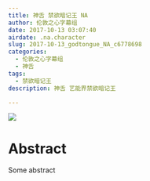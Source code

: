 ```yaml
---
title: 神舌 禁欲暗记王 NA
author: 伦敦之心字幕组
date: 2017-10-13 03:07:40
airdate: .na.character
slug: 2017-10-13_godtongue_NA_c6778698
categories:
  - 伦敦之心字幕组
  - 神舌
tags:
  - 禁欲暗记王
description: 神舌 艺能界禁欲暗记王

---
```

![](/img/gakki.jpg)
# Abstract
Some abstract
